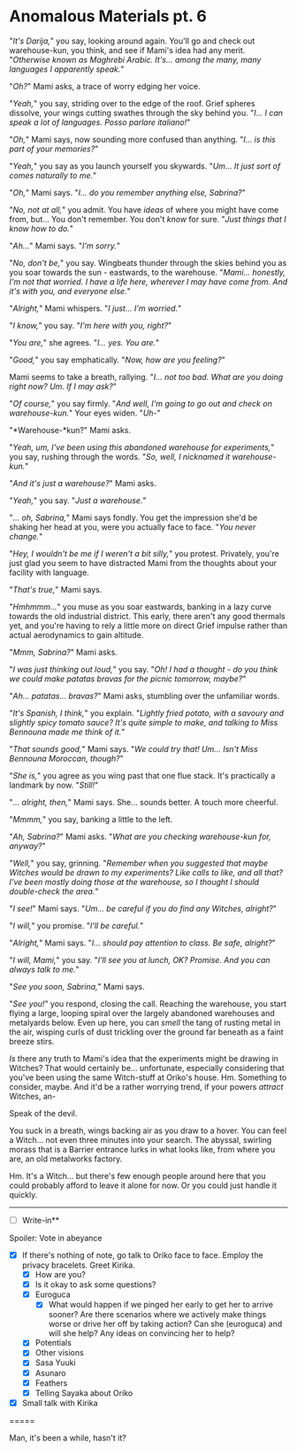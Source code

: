 # Anomalous Materials pt. 6

"*It's Darija,*" you say, looking around again. You'll go and check out warehouse-kun, you think, and see if Mami's idea had any merit. "*Otherwise known as Maghrebi Arabic. It's... among the many, many languages I apparently speak.*"

"*Oh?*" Mami asks, a trace of worry edging her voice.

"*Yeah,*" you say, striding over to the edge of the roof. Grief spheres dissolve, your wings cutting swathes through the sky behind you. "*I... I can speak a lot of languages. Posso parlare italiano!*"

"*Oh,*" Mami says, now sounding more confused than anything. "*I... is this part of your memories?*"

"*Yeah,*" you say as you launch yourself you skywards. "*Um... It just sort of comes naturally to me.*"

"*Oh,*" Mami says. "*I... do you remember anything else, Sabrina?*"

"*No, not at all,*" you admit. You have *ideas* of where you might have come from, but... You don't remember. You don't *know* for sure. "*Just things that I know how to do.*"

"*Ah...*" Mami says. "*I'm sorry.*"

"*No, don't be,*" you say. Wingbeats thunder through the skies behind you as you soar towards the sun - eastwards, to the warehouse. "*Mami... honestly, I'm not that worried. I have a life here, wherever I may have come from. And it's with you, and everyone else.*"

"*Alright,*" Mami whispers. "*I just... I'm worried.*"

"*I know,*" you say. "*I'm here with you, right?*"

"*You are,*" she agrees. "*I... yes. You are.*"

"*Good,*" you say emphatically. "*Now, how are you feeling?*"

Mami seems to take a breath, rallying. "*I... not too bad. What are you doing right now? Um. If I may ask?*"

"*Of course,*" you say firmly. "*And well, I'm going to go out and check on warehouse-kun.*" Your eyes widen. "*Uh-*"

"\*Warehouse-\*kun?" Mami asks.

"*Yeah, um, I've been using this abandoned warehouse for experiments,*" you say, rushing through the words. "*So, well, I nicknamed it warehouse-kun.*"

"*And it's just a warehouse?*" Mami asks.

"*Yeah,*" you say. "*Just a warehouse.*"

"*... oh, Sabrina,*" Mami says fondly. You get the impression she'd be shaking her head at you, were you actually face to face. "*You never change.*"

"*Hey, I wouldn't be me if I weren't a *bit* silly,*" you protest. Privately, you're just glad you seem to have distracted Mami from the thoughts about your facility with language.

"*That's true,*" Mami says.

"*Hmhmmm...*" you muse as you soar eastwards, banking in a lazy curve towards the old industrial district. This early, there aren't any good thermals yet, and you're having to rely a little more on direct Grief impulse rather than actual aerodynamics to gain altitude.

"*Mmm, Sabrina?*" Mami asks.

"*I was just thinking out loud,*" you say. "*Oh! I had a thought - do you think we could make patatas bravas for the picnic tomorrow, maybe?*"

"*Ah... patatas... bravas?*" Mami asks, stumbling over the unfamiliar words.

"*It's Spanish, I think,*" you explain. "*Lightly fried potato, with a savoury and slightly spicy tomato sauce? It's quite simple to make, and talking to Miss Bennouna made me think of it.*"

"*That sounds good,*" Mami says. "*We could try that! Um... Isn't Miss Bennouna Moroccan, though?*"

"*She is,*" you agree as you wing past that one flue stack. It's practically a landmark by now. "*Still!*"

"*... alright, then,*" Mami says. She... sounds better. A touch more cheerful.

"*Mmmm,*" you say, banking a little to the left.

"*Ah, Sabrina?*" Mami asks. "*What are you checking warehouse-*kun* for, anyway?*"

"*Well,*" you say, grinning. "*Remember when you suggested that maybe Witches would be drawn to my experiments? Like calls to like, and all that? I've been mostly doing those at the warehouse, so I thought I should double-check the area.*"

"*I see!*" Mami says. "*Um... be careful if you *do* find any Witches, alright?*"

"*I will,*" you promise. "*I'll be careful.*"

"*Alright,*" Mami says. "*I... should pay attention to class. Be safe, alright?*"

"*I will, Mami,*" you say. "*I'll see you at lunch, OK? Promise. And you can always talk to me.*"

"*See you soon, Sabrina,*" Mami says.

"*See you!*" you respond, closing the call. Reaching the warehouse, you start flying a large, looping spiral over the largely abandoned warehouses and metalyards below. Even up here, you can *smell* the tang of rusting metal in the air, wisping curls of dust trickling over the ground far beneath as a faint breeze stirs.

*Is* there any truth to Mami's idea that the experiments might be drawing in Witches? That would certainly be... unfortunate, especially considering that you've been using the same Witch-stuff at Oriko's house. Hm. Something to consider, maybe. And it'd be a rather worrying trend, if your powers *attract* Witches, an-

Speak of the devil.

You suck in a breath, wings backing air as you draw to a hover. You can feel a Witch... not even three minutes into your search. The abyssal, swirling morass that is a Barrier entrance lurks in what looks like, from where you are, an old metalworks factory.

Hm. It's a Witch... but there's few enough people around here that you could probably afford to leave it alone for now. Or you could just handle it quickly.

---

- [ ] Write-in**

Spoiler: Vote in abeyance

- [x] If there's nothing of note, go talk to Oriko face to face. Employ the privacy bracelets. Greet Kirika.
  - [x] How are you?
  - [x] Is it okay to ask some questions?
  - [x] Euroguca
    - [x] What would happen if we pinged her early to get her to arrive sooner? Are there scenarios where we actively make things worse or drive her off by taking action? Can she (euroguca) and will she help? Any ideas on convincing her to help?
  - [x] Potentials
  - [x] Other visions
  - [x] Sasa Yuuki
  - [x] Asunaro
  - [x] Feathers
  - [x] Telling Sayaka about Oriko
- [x] Small talk with Kirika

\=====​

Man, it's been a while, hasn't it?
